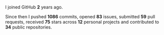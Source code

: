 I joined GitHub **2** years ago.

Since then I pushed **1086** commits, opened **83** issues, submitted **59** pull requests, received **75** stars across **12** personal projects and contributed to **34** public repositories.
